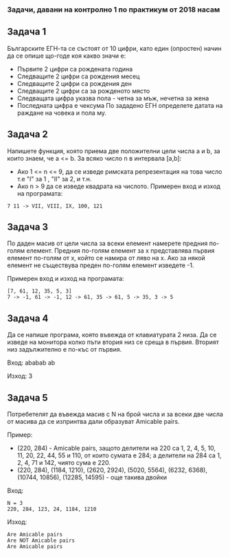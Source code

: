 ### Задачи, давани на контролно 1 по практикум от 2018 насам

## Задача 1
Българските ЕГН-та се състоят от 10 цифри, като един (опростен) начин да се опише що-годе коя какво значи е:

- Първите 2 цифри са рождената година
- Следващите 2 цифри са рождения месец
- Следващите 2 цифри са рождения ден
- Следващите 2 цифри са за рожденото място
- Следващата цифра указва пола - четна за мъж, нечетна за жена
- Последната цифра е чексума
По зададено ЕГН определете датата на раждане на човека и пола му.

## Задача 2
Напишете функция, която приема две положителни цели числа a и b, за които знаем, че a <= b. За всяко число n в интервала [a,b]:

- Ако 1 <= n <= 9, да се изведе римската репрезентация на това число т.е "I" за 1 , "II" за 2, и т.н.
- Ако n > 9 да се изведе квадрата на числото.
Примерен вход и изход на програмата:

```
7 11 -> VII, VIII, IX, 100, 121
```
## Задача 3
По даден масив от цели числа за всеки елемент намерете предния по-голям елемент. Предния по-голям елемент за x представлява първия елемент по-голям от х, който се намира от ляво на x. Ако за някой елемент не съществува преден по-голям елемент изведете -1.

Примерен вход и изход на програмата:

```
[7, 61, 12, 35, 5, 3]
7 -> -1, 61 -> -1, 12 -> 61, 35 -> 61, 5 -> 35, 3 -> 5
```

## Задача 4

Да се напише програма, която въвежда от клавиатурата 2 низа. Да се изведе на монитора колко пъти втория низ се среща в първия. Вторият низ задължително е по-къс от първия.

Вход: ababab  ab

Изход: 3

## Задача 5

Потребетелят да въвежда масив с N на брой числа и за всеки две числа от масива да се изпринтва дали образуват Amicable pairs.

Пример:
- (220, 284) - Amicable pairs, защото делители на 220 са 1, 2, 4, 5, 10, 11, 20, 22, 44, 55 и 110, от които сумата е 284; а делители на 284 са 1, 2, 4, 71 и 142, чиято сума е 220.
- (220, 284), (1184, 1210), (2620, 2924), (5020, 5564), (6232, 6368), (10744, 10856), (12285, 14595) - още такива двойки

Вход:

```
N = 3
220, 284, 123, 24, 1184, 1210
```

Изход:

```
Are Amicable pairs
Are NOT Amicable pairs
Are Amicable pairs
```
